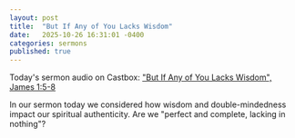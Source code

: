 ```yaml
---
layout: post
title:  "But If Any of You Lacks Wisdom"
date:   2025-10-26 16:31:01 -0400
categories: sermons
published: true
---
```


Today's sermon audio on Castbox: ["But If Any of You Lacks Wisdom", James 1:5-8][sermon]

In our sermon today we considered how wisdom and double-mindedness impact our spiritual authenticity. Are we "perfect and complete, lacking in nothing"? 

[sermon]: https://castbox.fm/episode/137-%22But-If-Any-of-You-Lacks-Wisdom%22-James-1%3A5-8-(Doug-Paul%2C-October-26%2C-2025)-id5243618-id860254499
